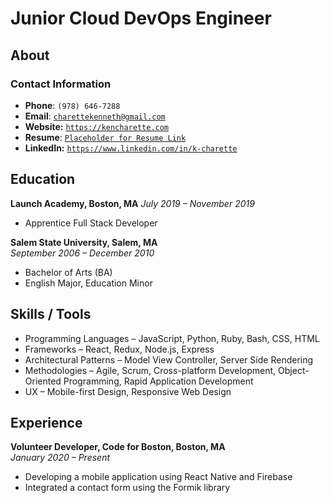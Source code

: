 # Junior Cloud DevOps Engineer

## About

### Contact Information
* **Phone**: `(978) 646-7288`
* **Email**: <a href="mailto:charettekenneth@gmail.com">`charettekenneth@gmail.com`</a>
* **Website:** <a href="https://kencharette.com/">`https://kencharette.com`</a>
* **Resume**: <a href="">`Placeholder for Resume Link`</a>
* **LinkedIn:** <a href="">`https://www.linkedin.com/in/k-charette`</a>

## Education
**Launch Academy, Boston, MA**
*July 2019 &ndash; November 2019*  
* Apprentice Full Stack Developer 

**Salem State University, Salem, MA** <br> 
*September 2006 &ndash; December 2010*
* Bachelor of Arts (BA) <br>
* English Major, Education Minor  

## Skills / Tools
* Programming Languages &ndash; JavaScript, Python, Ruby, Bash, CSS, HTML
* Frameworks &ndash; React, Redux, Node.js, Express
* Architectural Patterns &ndash; Model View Controller, Server Side Rendering
* Methodologies &ndash; Agile, Scrum, Cross-platform Development, Object-Oriented Programming, Rapid Application Development
* UX &ndash; Mobile-first Design, Responsive Web Design


## Experience
**Volunteer Developer, Code for Boston, Boston, MA**  
*January 2020 &ndash; Present*  
- Developing a mobile application using React Native and Firebase<br>
- Integrated a contact form using the Formik library<br>
